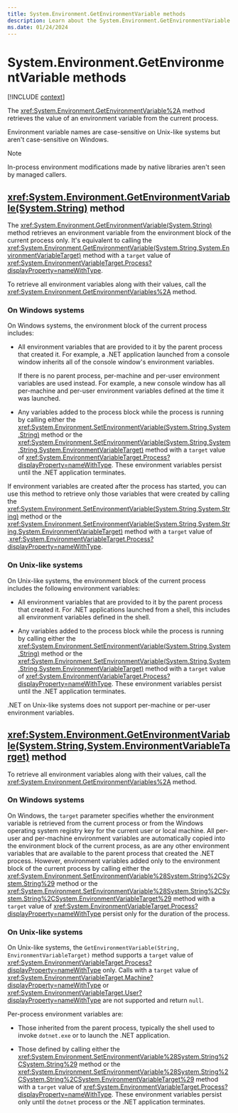 ```yaml
---
title: System.Environment.GetEnvironmentVariable methods
description: Learn about the System.Environment.GetEnvironmentVariable methods.
ms.date: 01/24/2024
---
```

# System.Environment.GetEnvironmentVariable methods

[!INCLUDE [context](includes/context.md)]

The <xref:System.Environment.GetEnvironmentVariable%2A> method retrieves the value of an environment variable from the current process.

Environment variable names are case-sensitive on Unix-like systems but aren't case-sensitive on Windows.

> [!NOTE]
> In-process environment modifications made by native libraries aren't seen by managed callers.

## <xref:System.Environment.GetEnvironmentVariable(System.String)> method

The <xref:System.Environment.GetEnvironmentVariable(System.String)> method retrieves an environment variable from the environment block of the current process only. It's equivalent to calling the <xref:System.Environment.GetEnvironmentVariable(System.String,System.EnvironmentVariableTarget)> method with a `target` value of <xref:System.EnvironmentVariableTarget.Process?displayProperty=nameWithType>.

To retrieve all environment variables along with their values, call the <xref:System.Environment.GetEnvironmentVariables%2A> method.

### On Windows systems

On Windows systems, the environment block of the current process includes:

- All environment variables that are provided to it by the parent process that created it. For example, a .NET application launched from a console window inherits all of the console window's environment variables.

  If there is no parent process, per-machine and per-user environment variables are used instead. For example, a new console window has all per-machine and per-user environment variables defined at the time it was launched.

- Any variables added to the process block while the process is running by calling either the <xref:System.Environment.SetEnvironmentVariable(System.String,System.String)> method or the <xref:System.Environment.SetEnvironmentVariable(System.String,System.String,System.EnvironmentVariableTarget)> method with a `target` value of <xref:System.EnvironmentVariableTarget.Process?displayProperty=nameWithType>. These environment variables persist until the .NET application terminates.

If environment variables are created after the process has started, you can use this method to retrieve only those variables that were created by calling the <xref:System.Environment.SetEnvironmentVariable(System.String,System.String)> method or the <xref:System.Environment.SetEnvironmentVariable(System.String,System.String,System.EnvironmentVariableTarget)> method with a `target` value of .<xref:System.EnvironmentVariableTarget.Process?displayProperty=nameWithType>.

### On Unix-like systems

On Unix-like systems, the environment block of the current process includes the following environment variables:

- All environment variables that are provided to it by the parent process that created it. For .NET applications launched from a shell, this includes all environment variables defined in the shell.

- Any variables added to the process block while the process is running by calling either the <xref:System.Environment.SetEnvironmentVariable(System.String,System.String)> method or the <xref:System.Environment.SetEnvironmentVariable(System.String,System.String,System.EnvironmentVariableTarget)> method with a `target` value of <xref:System.EnvironmentVariableTarget.Process?displayProperty=nameWithType>. These environment variables persist until the .NET application terminates.

.NET on Unix-like systems does not support per-machine or per-user environment variables.

## <xref:System.Environment.GetEnvironmentVariable(System.String,System.EnvironmentVariableTarget)> method

To retrieve all environment variables along with their values, call the <xref:System.Environment.GetEnvironmentVariables%2A> method.

### On Windows systems

On Windows, the `target` parameter specifies whether the environment variable is retrieved from the current process or from the Windows operating system registry key for the current user or local machine. All per-user and per-machine environment variables are automatically copied into the environment block of the current process, as are any other environment variables that are available to the parent process that created the .NET process. However, environment variables added only to the environment block of the current process by calling either the <xref:System.Environment.SetEnvironmentVariable%28System.String%2CSystem.String%29> method or the <xref:System.Environment.SetEnvironmentVariable%28System.String%2CSystem.String%2CSystem.EnvironmentVariableTarget%29> method with a `target` value of <xref:System.EnvironmentVariableTarget.Process?displayProperty=nameWithType> persist only for the duration of the process.

### On Unix-like systems

On Unix-like systems, the `GetEnvironmentVariable(String, EnvironmentVariableTarget)` method supports a `target` value of <xref:System.EnvironmentVariableTarget.Process?displayProperty=nameWithType> only. Calls with a `target` value of <xref:System.EnvironmentVariableTarget.Machine?displayProperty=nameWithType> or <xref:System.EnvironmentVariableTarget.User?displayProperty=nameWithType> are not supported and return `null`.

Per-process environment variables are:

- Those inherited from the parent process, typically the shell used to invoke `dotnet.exe` or to launch the .NET application.

- Those defined by calling either the <xref:System.Environment.SetEnvironmentVariable%28System.String%2CSystem.String%29> method or the <xref:System.Environment.SetEnvironmentVariable%28System.String%2CSystem.String%2CSystem.EnvironmentVariableTarget%29> method with a `target` value of <xref:System.EnvironmentVariableTarget.Process?displayProperty=nameWithType>. These environment variables persist only until the `dotnet` process or the .NET application terminates.
